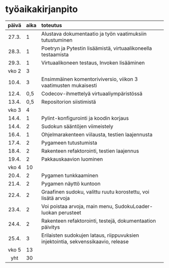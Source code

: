 # työaikakirjanpito

| päivä | aika | toteutus |
| :----:|:-----| :-----|
| 27.3. | 1    | Alustava dokumentaatio ja työn vaatimuksiin tutustuminen |
| 28.3. | 1    | Poetryn ja Pytestin lisäämistä, virtuaalikoneella testaamista |
| 29.3. | 1    | Virtuaalikoneen testaus, Invoken lisääminen |
| vko 2 | 3    | |
| 10.4. | 3    | Ensimmäinen komentoriviversio, viikon 3 vaatimusten mukaisesti |
| 12.4. | 0,5  | Codecov-ihmettelyä virtuaaliympäristössä |
| 13.4. | 0,5  | Repositorion siistimistä |
| vko 3 | 4    | |
| 14.4. | 1    | Pylint-konfigurointi ja koodin korjaus |
| 14.4. | 2    | Sudokun sääntöjen viimeistely |
| 16.4. | 1    | Ohjelmarakenteen viilausta, testien laajennusta |
| 17.4. | 2    | Pygameen tutustumista |
| 18.4. | 2    | Rakenteen refaktorointi, testien laajennus |
| 19.4. | 2    | Pakkauskaavion luominen |
| vko 4 | 10   | |
| 20.4. | 2    | Pygamen tunkkaaminen |
| 21.4. | 2    | Pygamen näyttö kuntoon |
| 22.4. | 2    | Graafinen sudoku, valittu ruutu korostettu, voi lisätä arvoja |
| 23.4. | 2    | Voi poistaa arvoja, main menu, SudokuLoader-luokan perusteet |
| 24.4. | 2    | Rakenteen refaktorointi, testejä, dokumentaation päivitys|
| 25.4. | 3    | Erilaisten sudokujen lataus, riippuvuksien injektointia, sekvenssikaavio, release|
| vko 5 | 13   | |
| yht   | 30   | | 

